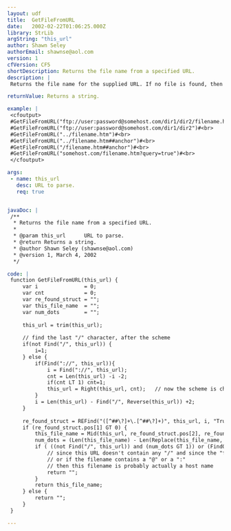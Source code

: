 ```yaml
---
layout: udf
title:  GetFileFromURL
date:   2002-02-22T01:06:25.000Z
library: StrLib
argString: "this_url"
author: Shawn Seley
authorEmail: shawnse@aol.com
version: 1
cfVersion: CF5
shortDescription: Returns the file name from a specified URL.
description: |
 Returns the file name for the supplied URL. If no file is found, then returns an empty string. Works with any protocol that follows the standard &quot;filename.ext&quot; syntax include http, ftp, and others. Relative and absolute URLs are accepted.

returnValue: Returns a string.

example: |
 <cfoutput>
 #GetFileFromURL("ftp://user:password@somehost.com/dir1/dir2/filename.htm")#<br>
 #GetFileFromURL("ftp://user:password@somehost.com/dir1/dir2")#<br>
 #GetFileFromURL("../filename.htm")#<br>
 #GetFileFromURL("../filename.htm##anchor")#<br>
 #GetFileFromURL("/filename.htm##anchor")#<br>
 #GetFileFromURL("somehost.com/filename.htm?query=true")#<br>
 </cfoutput>

args:
 - name: this_url
   desc: URL to parse.
   req: true


javaDoc: |
 /**
  * Returns the file name from a specified URL.
  * 
  * @param this_url      URL to parse. 
  * @return Returns a string. 
  * @author Shawn Seley (shawnse@aol.com) 
  * @version 1, March 4, 2002 
  */

code: |
 function GetFileFromURL(this_url) {
     var i               = 0;
     var cnt             = 0;
     var re_found_struct = "";
     var this_file_name  = "";
     var num_dots        = "";
     
     this_url = trim(this_url);
     
     // find the last "/" character, after the scheme
     if(not Find("/", this_url)) {
         i=1;
     } else {
         if(Find("://", this_url)){
             i = Find("://", this_url);
             cnt = Len(this_url) -i -2;
             if(cnt LT 1) cnt=1;
             this_url = Right(this_url, cnt);   // now the scheme is chopped off
         }
         i = Len(this_url) - Find("/", Reverse(this_url)) +2;
     }
     
     re_found_struct = REFind("([^##\?]+\.[^##\?]+)", this_url, i, "True");
     if (re_found_struct.pos[1] GT 0) {
         this_file_name = Mid(this_url, re_found_struct.pos[2], re_found_struct.len[2]);
         num_dots = (Len(this_file_name) - Len(Replace(this_file_name, ".", "", "ALL")));
         if ( ((not Find("/", this_url)) and (num_dots GT 1)) or (FindOneOf("@:", this_file_name)) ){
             // since this URL doesn't contain any "/" and since the "file" has two or more dots (".")
             // or if the filename contains a "@" or a ":"
             // then this filename is probably actually a host name
             return ""; 
         }
         return this_file_name;
     } else {
         return "";
     }
 }

---
```


